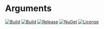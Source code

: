 # Arguments
[![Build](https://ci.appveyor.com/api/projects/status/4nj8qmykpc7fulov?svg=true)](https://ci.appveyor.com/project/skthomasjr/arguments)
[![Build](https://ci.appveyor.com/api/projects/status/4nj8qmykpc7fulov/branch/master?svg=true)](https://ci.appveyor.com/project/skthomasjr/arguments/branch/master)
[![Release](https://img.shields.io/github/release/skthomasjr/Arguments.svg?maxAge=2592000)](https://github.com/skthomasjr/Arguments/releases)
[![NuGet](https://img.shields.io/nuget/v/Arguments.NET.svg)](https://www.nuget.org/packages/Arguments.NET)
[![License](https://img.shields.io/github/license/mashape/apistatus.svg?maxAge=2592000)](LICENSE.md)
